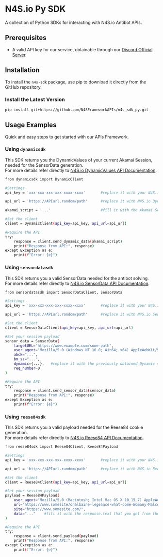 # N4S.io Py SDK

A collection of Python SDKs for interacting with N4S.io Antibot APIs.

## Prerequisites

- A valid API key for our service, obtainable through our [Discord Official Server](https://framework.n4s.xyz/).

## Installation

To install the `n4s-sdk` package, use pip to download it directly from the GitHub repository.

### Install the Latest Version
```bash
pip install git+https://github.com/N4SFrameworkAPIs/n4s_sdk_py.git
```

## Usage Examples
Quick and easy steps to get started with our APIs Framework.

### Using `dynamicsdk`

This SDK returns you the DynamicValues of your current Akamai Session, needed for the SensorData generation.<br>
For more details refer directly to [N4S.io DynamicValues API Documentation](https://n4s.gitbook.io/n4s.io/akamai-web-api-guide/dynamic-values-api-documentation).

```bash
from dynamicsdk import DynamicClient

#Settings
api_key = 'xxx-xxx-xxx-xxx-xxxx-xxxx'       #replace it with your N4S.io API-KEY

api_url = 'https://APIurl.random/path'      #replace it with N4S.io Dynamic Values API Endpoint

akamai_script = '...'                       #fill it with the Akamai Script of your session

#Set the client
client = DynamicClient(api_key=api_key, api_url=api_url)

#Require the API
try:
    response = client.send_dynamic_data(akamai_script)
    print("Response from API:", response)
except Exception as e:
    print(f"Error: {e}")
```

### Using `sensordatasdk`
This SDK returns you a valid SensorData needed for the antibot solving.<br>
For more details refer directly to [N4S.io SensorData API Documentation](https://n4s.gitbook.io/n4s.io/akamai-web-api-guide/sensordata-v3.0-api-documentation).
```bash
from sensordatasdk import SensorDataClient, SensorData

#Settings
api_key = 'xxx-xxx-xxx-xxx-xxxx-xxxx'       #replace it with your N4S.io API-KEY

api_url = 'https://APIurl.random/path'      #replace it with N4S.io SensorData Web API Endpoint

#Set the client
client = SensorDataClient(api_key=api_key, api_url=api_url)

#Set your session payload
sensor_data = SensorData(
    targetURL="https://www.example.com/some-path",
    user_agent="Mozilla/5.0 (Windows NT 10.0; Win64; x64) AppleWebKit/537.36 (KHTML, like Gecko) Chrome/139.0.0.0 Safari/537.36",
    abck="...",
    bm_sz="...",    
    dynamic={...},   #replace it with the previously obtained Dynamic values
    req_number=0
)

#Require the API
try:
    response = client.send_sensor_data(sensor_data)
    print("Response from API:", response)
except Exception as e:
    print(f"Error: {e}")

```

### Using `reese84sdk`
This SDK returns you a valid payload needed for the Reese84 cookie generation.<br>
For more details refer directly to [N4S.io Reese84 API Documentation](https://n4s.gitbook.io/n4s.io/incapsula-api-guide/reese84-api-documentation-1).
```bash
from reese84sdk import Reese84Client, Reese84Payload

#Settings
api_key = 'xxx-xxx-xxx-xxx-xxxx-xxxx'       #replace it with your N4S.io API-KEY

api_url = 'https://APIurl.random/path'      #replace it with N4S.io Reese84 API Endpoint

#Set the client
client = Reese84Client(api_key=api_key, api_url=api_url)

#Set your session payload
payload = Reese84Payload(
    user_agent="Mozilla/5.0 (Macintosh; Intel Mac OS X 10_15_7) AppleWebKit/537.36 (KHTML, like Gecko) Chrome/139.0.0.0 Safari/537.36",
    url="https://www.somesite/onalbaine-legeance-what-come-Womany-Malcome-to-o/4790704588958611838",
    site="https://www.somesite.com/",
    data="..."    #fill it with the response.text that you get from the GET request to https://www.somesite/onalbaine-legeance-what-come-Womany-Malcome-to-o/4790704588958611838
)

#Require the API
try:
    response = client.send_payload(payload)
    print("Response from API:", response)
except Exception as e:
    print(f"Error: {e}")

```